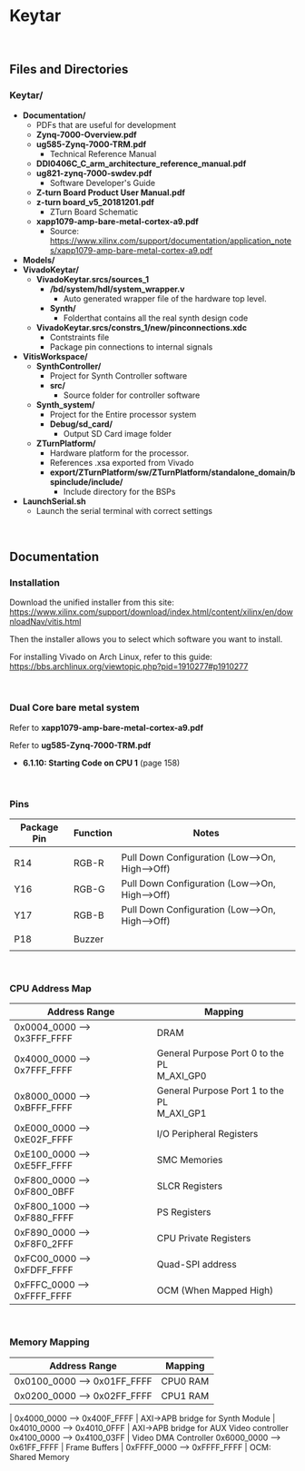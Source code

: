 
# Keytar

</br>

## Files and Directories


### **Keytar/**
* **Documentation/**
    * PDFs that are useful for development
    * **Zynq-7000-Overview.pdf**
    * **ug585-Zynq-7000-TRM.pdf**
        * Technical Reference Manual
    * **DDI0406C_C_arm_architecture_reference_manual.pdf**
    * **ug821-zynq-7000-swdev.pdf**
        * Software Developer's Guide
    * **Z-turn Board Product User Manual.pdf**
    * **z-turn board_v5_20181201.pdf**
        * ZTurn Board Schematic
    * **xapp1079-amp-bare-metal-cortex-a9.pdf**
        * Source: https://www.xilinx.com/support/documentation/application_notes/xapp1079-amp-bare-metal-cortex-a9.pdf
* **Models/**
* **VivadoKeytar/**
    * **VivadoKeytar.srcs/sources_1**
        * **/bd/system/hdl/system_wrapper.v**
            * Auto generated wrapper file of the hardware top level.
        * **Synth/**
            * Folderthat contains all the real synth design code
    * **VivadoKeytar.srcs/constrs_1/new/pinconnections.xdc**
        * Contstraints file
        * Package pin connections to internal signals
* **VitisWorkspace/**
    * **SynthController/**
        * Project for Synth Controller software
        * **src/**
            * Source folder for controller software
    * **Synth_system/**
        * Project for the Entire processor system
        * **Debug/sd_card/**
            * Output SD Card image folder
    * **ZTurnPlatform/**
        * Hardware platform for the processor. 
        * References .xsa exported from Vivado
        * **export/ZTurnPlatform/sw/ZTurnPlatform/standalone_domain/bspinclude/include/**
            * Include directory for the BSPs
* **<span>LaunchSerial.sh</span>**
    * Launch the serial terminal with correct settings

</br>

## Documentation

### Installation

Download the unified installer from this site:
https://www.xilinx.com/support/download/index.html/content/xilinx/en/downloadNav/vitis.html

Then the installer allows you to select which software you want to install.

For installing Vivado on Arch Linux, refer to this guide:
https://bbs.archlinux.org/viewtopic.php?pid=1910277#p1910277

</br>

### Dual Core bare metal system

Refer to **xapp1079-amp-bare-metal-cortex-a9.pdf**

Refer to **ug585-Zynq-7000-TRM.pdf**
* **6.1.10: Starting Code on CPU 1** (page 158)

</br>

### Pins

Package Pin | Function | Notes
------------|----------|------
||
R14 | RGB-R | Pull Down Configuration (Low-->On, High-->Off)
Y16 | RGB-G | Pull Down Configuration (Low-->On, High-->Off)
Y17 | RGB-B | Pull Down Configuration (Low-->On, High-->Off)
||
P18 | Buzzer |  
||

</br>

### CPU Address Map

Address Range | Mapping
--------------|--------
0x0004_0000 --> 0x3FFF_FFFF | DRAM
0x4000_0000 --> 0x7FFF_FFFF | General Purpose Port 0 to the PL </br> M_AXI_GP0
0x8000_0000 --> 0xBFFF_FFFF | General Purpose Port 1 to the PL </br> M_AXI_GP1
0xE000_0000 --> 0xE02F_FFFF | I/O Peripheral Registers
0xE100_0000 --> 0xE5FF_FFFF | SMC Memories
0xF800_0000 --> 0xF800_0BFF | SLCR Registers
0xF800_1000 --> 0xF880_FFFF | PS Registers
0xF890_0000 --> 0xF8F0_2FFF | CPU Private Registers
0xFC00_0000 --> 0xFDFF_FFFF | Quad-SPI address
0xFFFC_0000 --> 0xFFFF_FFFF | OCM (When Mapped High)

</br>

### Memory Mapping
Address Range | Mapping
--------------|--------
0x0100_0000 --> 0x01FF_FFFF | CPU0 RAM
0x0200_0000 --> 0x02FF_FFFF | CPU1 RAM
 |
0x4000_0000 --> 0x400F_FFFF | AXI->APB bridge for Synth Module
 |
0x4010_0000 --> 0x4010_0FFF | AXI->APB bridge for AUX Video controller
0x4100_0000 --> 0x4100_03FF | Video DMA Controller
0x6000_0000 --> 0x61FF_FFFF | Frame Buffers
 |
0xFFFF_0000 --> 0xFFFF_FFFF | OCM: Shared Memory


